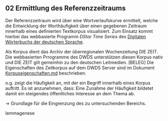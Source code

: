 ## 02 Ermittlung des Referenzzeitraums

Der Referenzzeitraum wird über eine Wortverlaufskurve ermittelt, welche die Entwicklung der Worthäufigkeit über einen gegebenen Zeitraum innerhalb eines definierten Textkorpus visualisiert. Zum Einsatz kommt hierbei das webbasierte Programm *DStar Time Series* des [Digitalen Wörterbuchs der deutschen Sprache](https://www.dwds.de/).

Als Korpus dient das Archiv der überregionalen Wochenzeitung DIE ZEIT. Die webbasierten Prrogramme des DWDS unterstützen diesen Korpus nativ und DIE ZEIT gilt gemeinhin zu den deutschen Leitmedien. [BELEG] Die Eigenschaften des Zeitkorpus auf dem DWDS Server sind im Dokument [Korpuseigenschaften.md](/02_Referenzzeitraum/Korpuseigenschaften.md) beschrieben.



o.g. zeigt die Häufigkeit an, mit der ein Begriff innerhalb eines Korpus auftritt. Es ist anzunehmen, dass: Eine Zunahme der Häufigkeit bildetet damit ein steigendes öffentliches Interesse an dem Thema ab.

-> Grundlage für die Eingrenzung des zu untersuchenden Bereichs.





lemmagenese